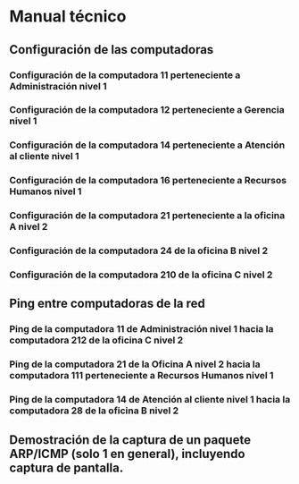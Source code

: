 # Manual técnico

## Configuración de las computadoras

### Configuración de la computadora 11 perteneciente a Administración nivel 1


### Configuración de la computadora 12 perteneciente a Gerencia nivel 1


### Configuración de la computadora 14 perteneciente a Atención al cliente nivel 1


### Configuración de la computadora 16 perteneciente a Recursos Humanos nivel 1


### Configuración de la computadora 21 perteneciente a la oficina A nivel 2


### Configuración de la computadora 24 de la oficina B nivel 2


### Configuración de la computadora 210 de la oficina C nivel 2

## Ping entre computadoras de la red

### Ping de la computadora 11 de Administración nivel 1 hacia la computadora 212 de la oficina C nivel 2


### Ping de la computadora 21 de la Oficina A nivel 2 hacia la computadora 111 perteneciente a Recursos Humanos nivel 1


### Ping de la computadora 14 de Atención al cliente  nivel 1 hacia la computadora 28 de la oficina B nivel 2


## Demostración de la captura de un paquete ARP/ICMP (solo 1 en general), incluyendo captura de pantalla. 


